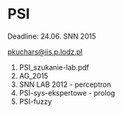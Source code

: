# PSI
Deadline: 24.06.
SNN 2015

pkuchars@iis.p.lodz.pl

1. PSI_szukanie-lab.pdf
2. AG_2015
3. SNN LAB 2012 - perceptron
4. PSI-sys-ekspertowe - prolog
5. PSI-fuzzy